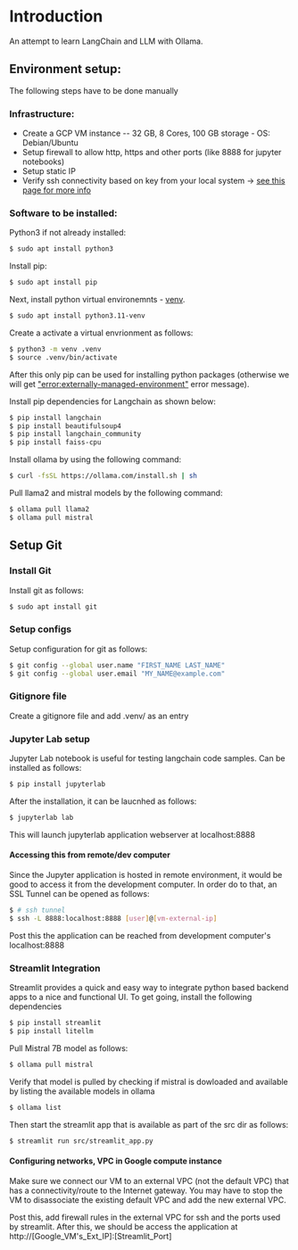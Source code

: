 # Introduction
An attempt to learn LangChain and LLM with Ollama.

## Environment setup:
The following steps have to be done manually

### Infrastructure:
* Create a GCP VM instance --  32 GB, 8 Cores, 100 GB storage - OS: Debian/Ubuntu
* Setup firewall to allow http, https and other ports (like 8888 for jupyter notebooks)
* Setup static IP
* Verify ssh connectivity based on key from your local system -> [see this page for more info](https://cloud.google.com/compute/docs/connect/standard-ssh#thirdpartytools)



### Software to be installed:


Python3 if not already installed:

```bash
$ sudo apt install python3
```

Install pip:

```bash
$ sudo apt install pip
```

Next, install python virtual environemnts - [venv](https://peps.python.org/pep-0668/). 

```bash
$ sudo apt install python3.11-venv
```

Create a activate a virtual envrionment as follows:

```bash
$ python3 -m venv .venv
$ source .venv/bin/activate
```

After this only pip can be used for installing python packages (otherwise we will get ["error:externally-managed-environment"](https://stackoverflow.com/questions/75608323/how-do-i-solve-error-externally-managed-environment-every-time-i-use-pip-3) error message).

Install pip dependencies for Langchain as shown below:

```bash
$ pip install langchain
$ pip install beautifulsoup4
$ pip install langchain_community
$ pip install faiss-cpu

```

Install ollama by using the following command:

```bash
$ curl -fsSL https://ollama.com/install.sh | sh
```

Pull llama2 and mistral models by the following command:

```bash
$ ollama pull llama2
$ ollama pull mistral
```

## Setup Git
### Install Git
Install git as follows:
```bash
$ sudo apt install git
```

### Setup configs
Setup configuration for git as follows:

```bash
$ git config --global user.name "FIRST_NAME LAST_NAME"
$ git config --global user.email "MY_NAME@example.com"

```

### Gitignore file
Create a gitignore file and add .venv/ as an entry


### Jupyter Lab setup
Jupyter Lab notebook is useful for testing langchain code samples. Can be installed as follows:

```bash
$ pip install jupyterlab
```

After the installation, it can be laucnhed as follows:

```bash
$ jupyterlab lab
```

This will launch jupyterlab application webserver at localhost:8888

#### Accessing this from remote/dev computer
Since the Jupyter application is hosted in remote environment, it would be good to access it from the development computer. In order do to that, an SSL Tunnel can be opened as follows:

```bash
$ # ssh tunnel
$ ssh -L 8888:localhost:8888 [user]@[vm-external-ip]
```

Post this the application can be reached from development computer's localhost:8888


### Streamlit Integration

Streamlit provides a quick and easy way to integrate python based backend apps to a nice and functional UI. To get going, install the following dependencies

```bash
$ pip install streamlit
$ pip install litellm
```

Pull Mistral 7B model as follows:

```bash
$ ollama pull mistral
```

Verify that model is pulled by checking if mistral is dowloaded and available by listing the available models in ollama

```bash
$ ollama list
```

Then start the streamlit app that is available as part of the src dir as follows:

```bash
$ streamlit run src/streamlit_app.py 
```

#### Configuring networks, VPC in Google compute instance
Make sure we connect our VM to an external VPC (not the default VPC) that has a connectivity/route to the Internet gateway. You may have to stop the VM to disassociate the existing default VPC and add the new external VPC.

Post this, add firewall rules in the external VPC for ssh and the ports used by streamlit. After this, we should be access the application at http://[Google_VM's_Ext_IP]:[Streamlit_Port]